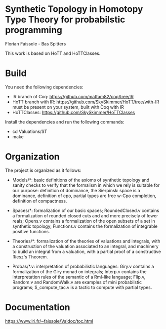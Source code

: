 # Synthetic Topology in Homotopy Type Theory for probabilstic programming

Florian Faissole - Bas Spitters 

This work is based on HoTT and HoTTClasses. 

# Build 

You need the following dependencies: 
- IR branch of Coq: https://github.com/mattam82/coq/tree/IR
- HoTT branch with IR: https://github.com/SkySkimmer/HoTT/tree/with-IR must be present on your system, built with Coq with IR
- HoTTClasses: https://github.com/SkySkimmer/HoTTClasses

Install the dependencies and run the following commands:

- cd Valuations/ST
- make

# Organization

The project is organized as it follows:

- Models/*: basic definitions of the axioms of synthetic topology and sanity checks to verify that the formalism in which we rely is suitable for our purpose: definition of dominance, the Sierpinski space is a dominance, definition of cpo, partial types are free w-Cpo completion, definition of compactness.

- Spaces/*: formalization of our basic spaces; RoundedClosed.v contains a formalization of rounded closed cuts and and more precisely of lower reals; Opens.v contains a formalization of the open subsets of a set in synthetic topology; Functions.v contains the formalization of integrable positive functions.

- Theories/*: formalization of the theories of valuations and integrals, with a construction of the valuation associated to an integral, and machinery to build an integral from a valuation, with a partial proof of a constructive Riesz's Theorem. 
    
- Probas/*.v: interpretation of probabilistic languages: Giry.v contains a formalization of the Giry monad on integrals; Interp.v contains the interpretation rules of the semantic of a Rml-like language; Flip.v, Random.v and RandomWalk.v are examples of mini probabilstic programs; S_compute_tac.v is a tactic to compute with partial types. 

# Documentation 

https://www.lri.fr/~faissole/Valdoc/toc.html




